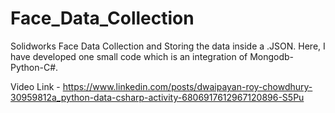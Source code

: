 # Face_Data_Collection
Solidworks Face Data Collection and Storing the data inside a .JSON. Here, I have developed one small code which is an integration of Mongodb-Python-C#.

Video Link - https://www.linkedin.com/posts/dwaipayan-roy-chowdhury-30959812a_python-data-csharp-activity-6806917612967120896-S5Pu
